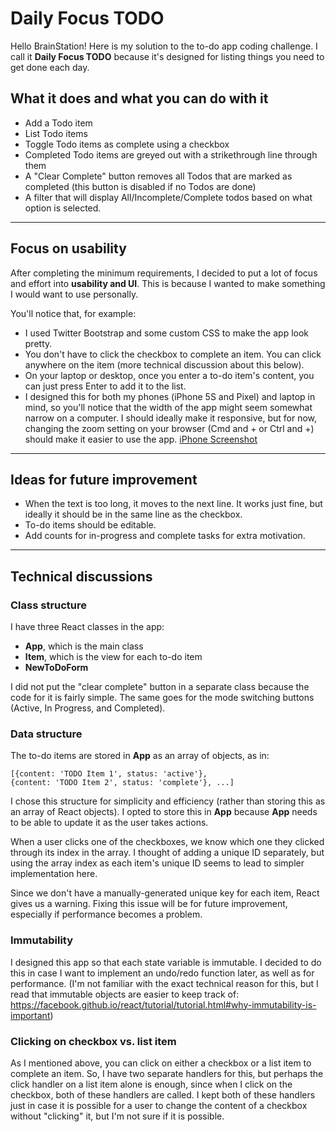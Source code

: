 # Daily Focus TODO

Hello BrainStation! Here is my solution to the to-do app coding challenge. I call it **Daily Focus TODO** because it's designed for listing things you need to get done each day.

## What it does and what you can do with it
- Add a Todo item
- List Todo items
- Toggle Todo items as complete using a checkbox
- Completed Todo items are greyed out with a strikethrough line through them
- A "Clear Complete" button removes all Todos that are marked as completed (this button is disabled if no Todos are done)
- A filter that will display All/Incomplete/Complete todos based on what option is selected.

---
## Focus on usability

After completing the minimum requirements, I decided to put a lot of focus and effort into **usability and UI**. This is because  I wanted to make something I would want to use personally.

You'll notice that, for example:
- I used Twitter Bootstrap and some custom CSS to make the app look pretty.
- You don't have to click the checkbox to complete an item. You can click anywhere on the item (more technical discussion about this below).
- On your laptop or desktop, once you enter a to-do item's content, you can just press Enter to add it to the list.
- I designed this for both my phones (iPhone 5S and Pixel) and laptop in mind, so you'll notice that the width of the app might seem somewhat narrow on a computer. I should ideally make it responsive, but for now, changing the zoom setting on your browser (Cmd and + or Ctrl and +) should make it easier to use the app.
[iPhone Screenshot](https://raw.githubusercontent.com/yksugi/To-Do-Is-To-Live-Is-To-Code/master/iphone_screenshot.PNG)


---
## Ideas for future improvement
- When the text is too long, it moves to the next line. It works just fine, but ideally it should be in the same line as the checkbox.
- To-do items should be editable.
- Add counts for in-progress and complete tasks for extra motivation.

---
## Technical discussions

### Class structure

I have three React classes in the app:
- **App**, which is the main class
- **Item**, which is the view for each to-do item
- **NewToDoForm**

I did not put the "clear complete" button in a separate class because the code for it is fairly simple. The same goes for the mode switching buttons (Active, In Progress, and Completed).

### Data structure

The to-do items are stored in **App** as an array of objects, as in:
```
[{content: 'TODO Item 1', status: 'active'},
{content: 'TODO Item 2', status: 'complete'}, ...]
```

I chose this structure for simplicity and efficiency (rather than storing this as an array of React objects). I opted to store this in **App** because **App** needs to be able to update it as the user takes actions.

When a user clicks one of the checkboxes, we know which one they clicked through its index in the array. I thought of adding a unique ID separately, but using the array index as each item's unique ID seems to lead to simpler implementation here.

Since we don't have a manually-generated unique key for each item, React gives us a warning. Fixing this issue will be for future improvement, especially if performance becomes a problem.


### Immutability
I designed this app so that each state variable is immutable. I decided to do this in case I want to implement an undo/redo function later, as well as for performance. (I'm not familiar with the exact technical reason for this, but I read that immutable objects are easier to keep track of: https://facebook.github.io/react/tutorial/tutorial.html#why-immutability-is-important)


### Clicking on checkbox vs. list item
As I mentioned above, you can click on either a checkbox or a list item to complete an item. So, I have two separate handlers for this, but perhaps the click handler on a list item alone is enough, since when I click on the checkbox, both of these handlers are called. I kept both of these handlers just in case it is possible for a user to change the content of a checkbox without "clicking" it, but I'm not sure if it is possible.
